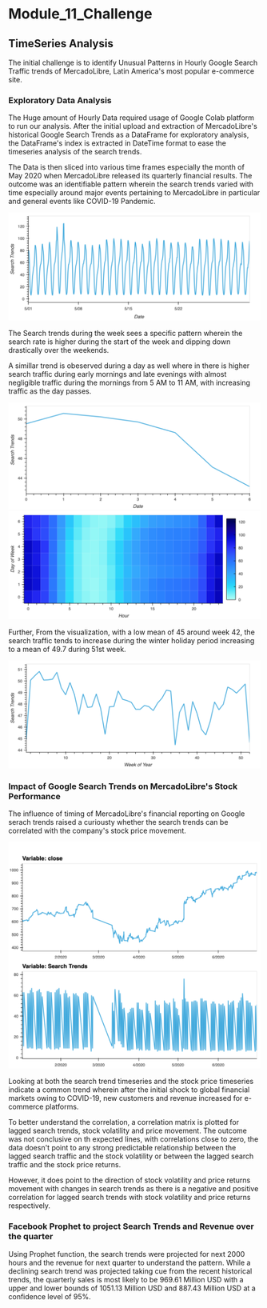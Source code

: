 # **Module_11_Challenge**

## **TimeSeries Analysis**

The initial challenge is to identify Unusual Patterns in Hourly Google Search Traffic trends of MercadoLibre, Latin America's most popular e-commerce site.

### **Exploratory Data Analysis**

The Huge amount of Hourly Data required usage of Google Colab platform to run our analysis. After the initial upload and extraction of MercadoLibre's historical Google Search Trends as a DataFrame for exploratory analysis, the DataFrame's index is extracted in DateTime format to ease the timeseries analysis of the search trends.

The Data is then sliced into various time frames especially the month of May 2020 when MercadoLibre released its quarterly financial results. The outcome was an identifiable pattern wherein the search trends varied with time especially around major events pertaining to MercadoLibre in particular and general events like COVID-19 Pandemic.

![image info](./Plot_1.png)

The Search trends during the week sees a specific pattern wherein the search rate is higher during the start of the week and dipping down drastically over the weekends.

A simillar trend is obeserved during a day as well where in there is higher search traffic during early mornings and late evenings with almost negligible traffic during the mornings from 5 AM to 11 AM, with increasing traffic as the day passes.

![image info](./Plot_2.png)
![image info](./Plot_3.png)

Further, From the visualization, with a low mean of 45 around week 42, the search traffic tends to increase during the winter holiday period increasing to a mean of 49.7 during 51st week.

![image info](./Plot_4.png)

### **Impact of Google Search Trends on MercadoLibre's Stock Performance**

The influence of timing of MercadoLibre's financial reporting on Google serach trends raised a curiousty whether the search trends can be correlated with the company's stock price movement.

![image info](./Plot_5.png)

Looking at both the search trend timeseries and the stock price timeseries indicate a common trend wherein after the initial shock to global financial markets owing to COVID-19, new customers and revenue increased for e-commerce platforms.

To better understand the correlation, a correlation matrix is plotted for lagged search trends, stock volatility and price movement. The outcome was not conclusive on th expected lines, with correlations close to zero, the data doesn't point to any strong predictable relationship between the lagged search traffic and the stock volatility or between the lagged search traffic and the stock price returns. 

However, it does point to the direction of stock volatility and price returns movement with changes in search trends as there is a negative and positive correlation for lagged search trends with stock volatility and price returns respectively.

### **Facebook Prophet to project Search Trends and Revenue over the quarter**

Using Prophet function, the search trends were projected for next 2000 hours and the revenue for next quarter to understand the pattern. While a declining search trend was projected taking cue from the recent historical trends, the quarterly sales is most likely to be 969.61 Million USD with a upper and lower bounds of 1051.13 Million USD and 887.43 Million USD at a confidence level of 95%.

